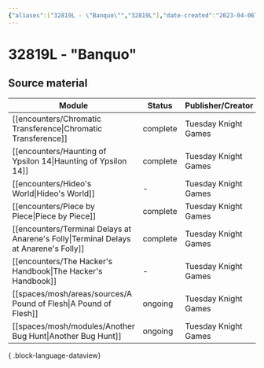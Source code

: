 ```yaml
---
{"aliases":["32819L - \"Banquo\"","32819L"],"date-created":"2023-04-06T19:23","date-modified":"2023-04-22T14:46","dg-publish":true,"tags":["mosh","mosh/locations/cluster"],"title":"32819L - \"Banquo\"","up":"[[clusters]]","dg-path":"mothership/support/32819L.md","permalink":"/mothership/support/32819-l/","dgPassFrontmatter":true}
---
```



# 32819L - "Banquo"

## Source material

| Module                                                                                   | Status   | Publisher/Creator    |
| ---------------------------------------------------------------------------------------- | -------- | -------------------- |
| [[encounters/Chromatic Transference\|Chromatic Transference]]                         | complete | Tuesday Knight Games |
| [[encounters/Haunting of Ypsilon 14\|Haunting of Ypsilon 14]]                         | complete | Tuesday Knight Games |
| [[encounters/Hideo's World\|Hideo's World]]                                           | \-       | Tuesday Knight Games |
| [[encounters/Piece by Piece\|Piece by Piece]]                                         | complete | Tuesday Knight Games |
| [[encounters/Terminal Delays at Anarene's Folly\|Terminal Delays at Anarene's Folly]] | complete | Tuesday Knight Games |
| [[encounters/The Hacker's Handbook\|The Hacker's Handbook]]                           | \-       | Tuesday Knight Games |
| [[spaces/mosh/areas/sources/A Pound of Flesh\|A Pound of Flesh]]                      | ongoing  | Tuesday Knight Games |
| [[spaces/mosh/modules/Another Bug Hunt\|Another Bug Hunt]]                            | ongoing  | Tuesday Knight Games |

{ .block-language-dataview}
